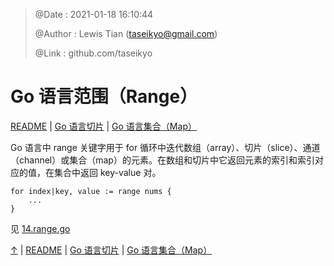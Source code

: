 > @Date    : 2021-01-18 16:10:44
>
> @Author  : Lewis Tian (taseikyo@gmail.com)
>
> @Link    : github.com/taseikyo

# Go 语言范围（Range）

[README](../README.md) | [Go 语言切片](13.go-slice.md) | [Go 语言集合（Map）](15.go-map.md)

Go 语言中 range 关键字用于 for 循环中迭代数组（array）、切片（slice）、通道（channel）或集合（map）的元素。在数组和切片中它返回元素的索引和索引对应的值，在集合中返回 key-value 对。

```Golang
for index|key, value := range nums {
    ...
}
```

见 [14.range.go](../code/14.range.go)

[↑](#go-语言范围range) | [README](../README.md) | [Go 语言切片](13.go-slice.md) | [Go 语言集合（Map）](15.go-map.md)
